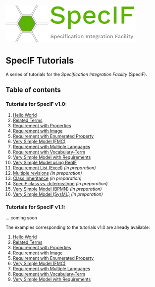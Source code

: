 ![SpecIF logo](../logo/SpecIF-Logo-120.png)

# SpecIF Tutorials

A series of tutorials for the *Specification Integration Facility* (SpecIF). 

## Table of contents

### Tutorials for SpecIF v1.0:
1. [Hello World](./v1.0/01_Hello-World.md)
1. [Related Terms](./v1.0/02_Related-Terms.md)
1. [Requirement with Properties](./v1.0/03_Requirement-with-Properties.md)
1. [Requirement with Image](./v1.0/04_Requirement-with-Image.md)
1. [Requirement with Enumerated Property](./v1.0/05_Requirement-with-Enumerated-Property.md)
1. [Very Simple Model (FMC)](./v1.0/06_Very-Simple-Model-FMC.md)
1. [Requirement with Multiple Languages](./v1.0/07_Requirement-with-Multiple-Languages.md)
1. [Requirement with Vocabulary-Term](./v1.0/08_Requirement-with-Vocabulary-Term.md)
1. [Very Simple Model with Requirements](./v1.0/09_Very-Simple-Model-FMC-with-Requirements.md)
1. [Very Simple Model using ReqIF](./v1.0/10_Very-Simple-Model-using-ReqIF.md)
1. [Requirement List (Excel)]() *(in preparation)*
1. [Multiple revisions]() *(in preparation)*
1. [Class Inheritance]() *(in preparation)*
1. [SpecIF class vs. dcterms:type]() *(in preparation)*
1. [Very Simple Model (BPMN)]() *(in preparation)*
1. [Very Simple Model (SysML)]() *(in preparation)*

### Tutorials for SpecIF v1.1:
... coming soon

The examples corresponding to the tutorials v1.0 are already available:
1. [Hello World](https://github.com/GfSE/SpecIF-Examples-and-Test-cases/blob/master/examples/v1.1/01_Hello-World.specif)
1. [Related Terms](https://github.com/GfSE/SpecIF-Examples-and-Test-cases/blob/master/examples/v1.1/02_Related-Terms.specif)
1. [Requirement with Properties](https://github.com/GfSE/SpecIF-Examples-and-Test-cases/blob/master/examples/v1.1/03_Requirement-with-Properties.specif)
1. [Requirement with Image](https://github.com/GfSE/SpecIF-Examples-and-Test-cases/blob/master/examples/v1.1/04_Requirement-with-Image.specif)
1. [Requirement with Enumerated Property](https://github.com/GfSE/SpecIF-Examples-and-Test-cases/blob/master/examples/v1.1/05_Requirement-with-Enumerated-Property.specif)
1. [Very Simple Model (FMC)](https://github.com/GfSE/SpecIF-Examples-and-Test-cases/blob/master/examples/v1.1/06_Very-Simple-Model-FMC.specif)
1. [Requirement with Multiple Languages](https://github.com/GfSE/SpecIF-Examples-and-Test-cases/blob/master/examples/v1.1/07_Requirement-with-Multiple-Languages.specif)
1. [Requirement with Vocabulary-Term](https://github.com/GfSE/SpecIF-Examples-and-Test-cases/blob/master/examples/v1.1/08_Requirement-with-Vocabulary-Term.specif)
1. [Very Simple Model with Requirements](https://github.com/GfSE/SpecIF-Examples-and-Test-cases/blob/master/examples/v1.1/09_Very-Simple-Model-FMC-with-Requirements.specif)

